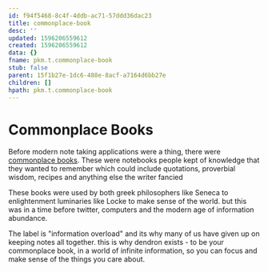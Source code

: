 ```yaml
---
id: f94f5468-8c4f-4ddb-ac71-57ddd36dac23
title: commonplace-book
desc: ''
updated: 1596206559612
created: 1596206559612
data: {}
fname: pkm.t.commonplace-book
stub: false
parent: 15f1b27e-1dc6-488e-8acf-a7164d6bb27e
children: []
hpath: pkm.t.commonplace-book
---
```

# Commonplace Books

Before modern note taking applications were a thing, there were [commonplace books](https://en.wikipedia.org/wiki/Commonplace_book). These were notebooks people kept of knowledge that they wanted to remember which could include quotations, proverbial wisdom, recipes and anything else the writer fancied

These books were used by both greek philosophers like Seneca to enlightenment luminaries like Locke to make sense of the world. but this was in a time before twitter, computers and the modern age of information abundance. 

The label is "information overload" and its why many of us have given up on keeping notes all together. this is why dendron exists - to be your commonplace book, in a world of infinite information, so you can focus and make sense of the things you care about.
